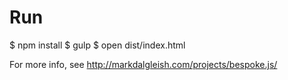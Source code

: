 # Run

$ npm install
$ gulp
$ open dist/index.html

For more info, see http://markdalgleish.com/projects/bespoke.js/

